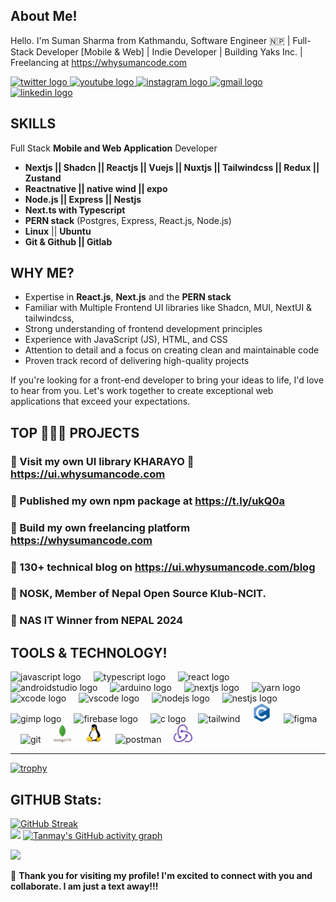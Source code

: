 ## About Me!

Hello. I'm Suman Sharma from Kathmandu, Software Engineer 🇳🇵 | Full-Stack Developer [Mobile & Web] | Indie Developer | Building Yaks Inc. | Freelancing at https://whysumancode.com 

<div align="left">
  <a href="https://twitter.com/iam8uman" target="_blank">
    <img src="https://img.shields.io/static/v1?message=Twitter&logo=twitter&label=&color=1DA1F2&logoColor=white&labelColor=&style=for-the-badge" height="35" alt="twitter logo"  />
  </a>
  <a href="https://www.youtube.com/@whysumancode" target="_blank">
    <img src="https://img.shields.io/static/v1?message=Youtube&logo=youtube&label=&color=FF0000&logoColor=white&labelColor=&style=for-the-badge" height="35" alt="youtube logo"  />
  </a>
  <a href="https://www.instagram.com/_sumanifest/" target="_blank">
    <img src="https://img.shields.io/static/v1?message=Instagram&logo=instagram&label=&color=E4405F&logoColor=white&labelColor=&style=for-the-badge" height="35" alt="instagram logo"  />
  </a>
  <a href="code.sumansharma@gmail.com" target="_blank">
    <img src="https://img.shields.io/static/v1?message=Gmail&logo=gmail&label=&color=D14836&logoColor=white&labelColor=&style=for-the-badge" height="35" alt="gmail logo"  />
  </a>
  <a href="https://www.linkedin.com/in/iam8uman/" target="_blank">
    <img src="https://img.shields.io/static/v1?message=LinkedIn&logo=linkedin&label=&color=0077B5&logoColor=white&labelColor=&style=for-the-badge" height="35" alt="linkedin logo"  />
  </a>
</div>



<h2 align="left">SKILLS</h2>

Full Stack **Mobile and Web Application** Developer
- **Nextjs || Shadcn || Reactjs || Vuejs || Nuxtjs || Tailwindcss || Redux || Zustand**
- **Reactnative || native wind || expo**
- **Node.js || Express || Nestjs**
- **Next.ts with Typescript**
- **PERN stack** (Postgres, Express, React.js, Node.js)
- **Linux** || **Ubuntu**
- **Git & Github || Gitlab**


## WHY ME?
- Expertise in **React.js**, **Next.js** and the **PERN stack**
- Familiar with Multiple Frontend UI libraries like Shadcn, MUI, NextUI & tailwindcss,
- Strong understanding of frontend development principles
- Experience with JavaScript (JS), HTML, and CSS
- Attention to detail and a focus on creating clean and maintainable code
- Proven track record of delivering high-quality projects

If you're looking for a front-end developer to bring your ideas to life, I'd love to hear from you. Let's work together to create exceptional web applications that exceed your expectations.



## TOP 🌟🌟🌟 PROJECTS 
### 📍 Visit my own UI library KHARAYO 🐰 https://ui.whysumancode.com
### 📍 Published my own npm package at https://t.ly/ukQ0a
### 📍 Build  my own freelancing platform  https://whysumancode.com
### 📍 130+ technical blog on https://ui.whysumancode.com/blog
### 📍 NOSK, Member of Nepal Open Source Klub-NCIT. 
### 📍 NAS IT Winner from NEPAL 2024


## TOOLS & TECHNOLOGY!

<div align="left">
  <img src="https://cdn.jsdelivr.net/gh/devicons/devicon/icons/javascript/javascript-original.svg" height="30" alt="javascript logo"  />
  <img width="12" />
  <img src="https://cdn.jsdelivr.net/gh/devicons/devicon/icons/typescript/typescript-original.svg" height="30" alt="typescript logo"  />
  <img width="12" />
  <img src="https://cdn.jsdelivr.net/gh/devicons/devicon/icons/react/react-original.svg" height="30" alt="react logo"  />
  <img width="12" />
  <img src="https://cdn.jsdelivr.net/gh/devicons/devicon/icons/androidstudio/androidstudio-original.svg" height="30" alt="androidstudio logo"  />
  <img width="12" />
  <img src="https://cdn.jsdelivr.net/gh/devicons/devicon/icons/arduino/arduino-original.svg" height="30" alt="arduino logo"  />
  <img width="12" />
  <img src="https://cdn.jsdelivr.net/gh/devicons/devicon/icons/nextjs/nextjs-original.svg" height="30" alt="nextjs logo"  />
  <img width="12" />
  <img src="https://cdn.jsdelivr.net/gh/devicons/devicon/icons/yarn/yarn-original.svg" height="30" alt="yarn logo"  />
  <img width="12" />
  <img src="https://cdn.jsdelivr.net/gh/devicons/devicon/icons/xcode/xcode-original.svg" height="30" alt="xcode logo"  />
  <img width="12" />
  <img src="https://cdn.jsdelivr.net/gh/devicons/devicon/icons/vscode/vscode-original.svg" height="30" alt="vscode logo"  />
  <img width="12" />
  <img src="https://cdn.jsdelivr.net/gh/devicons/devicon/icons/nodejs/nodejs-original.svg" height="30" alt="nodejs logo"  />
  <img width="12" />
  <img src="https://cdn.jsdelivr.net/gh/devicons/devicon/icons/nestjs/nestjs-original.svg" height="30" alt="nestjs logo"  />
  <img width="12" />
  <img src="https://cdn.jsdelivr.net/gh/devicons/devicon/icons/gimp/gimp-original.svg" height="30" alt="gimp logo"  />
  <img width="12" />
  <img src="https://cdn.jsdelivr.net/gh/devicons/devicon/icons/firebase/firebase-plain.svg" height="30" alt="firebase logo"  />
  <img width="12" />
  <img src="https://cdn.jsdelivr.net/gh/devicons/devicon/icons/c/c-original.svg" height="30" alt="c logo"  />
  <img width="12" />
  <img src="https://www.vectorlogo.zone/logos/tailwindcss/tailwindcss-icon.svg" alt="tailwind" width="30" height="30"/>
  <img width="12" />
  <img src="https://raw.githubusercontent.com/devicons/devicon/master/icons/c/c-original.svg" alt="c" width="30" height="30"/>
  <img width="12" />
  <img src="https://www.vectorlogo.zone/logos/figma/figma-icon.svg" alt="figma" width="30" height="30"/>
  <img width="12" />
  <img src="https://www.vectorlogo.zone/logos/git-scm/git-scm-icon.svg" alt="git" width="30" height="30"/>
  <img width="12" />
  <img src="https://raw.githubusercontent.com/devicons/devicon/master/icons/mongodb/mongodb-original-wordmark.svg" alt="mongodb" width="30" height="30"/> 
  <img width="12" />
  <img src="https://raw.githubusercontent.com/devicons/devicon/master/icons/linux/linux-original.svg" alt="linux" width="30" height="30"/>
  <img width="12" />
  <img src="https://www.vectorlogo.zone/logos/getpostman/getpostman-icon.svg" alt="postman" width="30" height="30"/> 
  <img width="12" />
  <img src="https://raw.githubusercontent.com/devicons/devicon/master/icons/redux/redux-original.svg" alt="redux" width="30" height="30" /> 
</div>

<hr/>

[![trophy](https://github-profile-trophy.vercel.app/?username=iam8uman)](https://github.com/ryo-ma/github-profile-trophy)


  
## GITHUB Stats:
[![GitHub Streak](https://streak-stats.demolab.com?user=iam8uman&theme=dark&card_width=1000)](https://git.io/streak-stats)<br/>
![](https://github-readme-stats.vercel.app/api/top-langs/?username=iam8uman&theme=dark&hide_border=false&include_all_commits=true&count_private=true&layout=compact&card_width=1000)
[![Tanmay's GitHub activity graph](https://github-readme-activity-graph.vercel.app/graph?username=iam8uman&theme=github-compact)](https://github.com/iam8uman/github-readme-activity-graph)

[![](https://visitcount.itsvg.in/api?id=iam8uman&icon=0&color=0)](https://visitcount.itsvg.in)

<!-- <div align='center'>
  <img  src='./iam8uman (1).png' />
</div> -->

🎈
**Thank you for visiting my profile! I'm excited to connect with you and collaborate. I am just a text away!!!**
